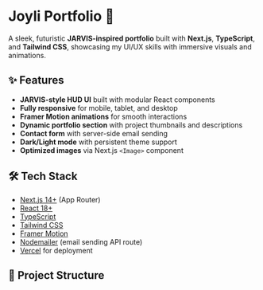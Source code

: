 # Joyli Portfolio 🚀

A sleek, futuristic **JARVIS-inspired portfolio** built with **Next.js**, **TypeScript**, and **Tailwind CSS**, showcasing my UI/UX skills with immersive visuals and animations.

## ✨ Features

- **JARVIS-style HUD UI** built with modular React components
- **Fully responsive** for mobile, tablet, and desktop
- **Framer Motion animations** for smooth interactions
- **Dynamic portfolio section** with project thumbnails and descriptions
- **Contact form** with server-side email sending
- **Dark/Light mode** with persistent theme support
- **Optimized images** via Next.js `<Image>` component

## 🛠 Tech Stack

- [Next.js 14+](https://nextjs.org/) (App Router)
- [React 18+](https://react.dev/)
- [TypeScript](https://www.typescriptlang.org/)
- [Tailwind CSS](https://tailwindcss.com/)
- [Framer Motion](https://www.framer.com/motion/)
- [Nodemailer](https://nodemailer.com/) (email sending API route)
- [Vercel](https://vercel.com/) for deployment

## 📂 Project Structure

